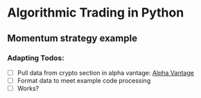 # Algorithmic Trading in Python

## Momentum strategy example


### Adapting Todos:

- [ ] Pull data from crypto section in alpha vantage: [Alpha Vantage](https://www.alphavantage.co/documentation/)
- [ ] Format data to meet example code processing
- [ ] Works?

